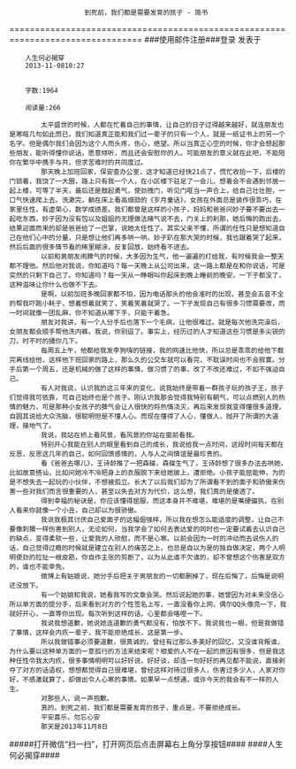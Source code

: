                        到死前，我们都是需要发育的孩子 - 简书
================================================================================
###使用邮件注册###登录        发表于


        
        人生何必揭穿
        2013-11-0810:27


        字数:1964

        阅读量:266

        	太平盛世的时候，人都在忙着自己的事情，让自己的日子过得越来越好，就连朋友也是寒暄几句如此而已，我们知道真正能和我们过一辈子的只有一个人，就是一纸证书上的另一个名字。但是偶尔我们会因为这个人而头疼，伤心，绝望。所以当真正心空的时候，你才会想起那些朋友，能听得懂你说话，愿意倾听，而且还会安慰你的人。可能朋友的意义就在此吧，不能陪你在繁华中携手与共，但求苦难时的共同度过。
        	那天晚上加班回家，保安查办公室，这才知道已经快21点了，慌忙收拾一下，后楼的门锁着，我饶了一大圈，路上只有我一个人，在小区楼下驻足了一会儿，想着会不会遇到邻居一起上楼，可等了半天，最后还是鼓起勇气，使劲拽门，听见门哐当一声合上，给自己壮壮胆，一口气快速爬上去。洗漱完，躺在床上看高畑勋的《岁月童话》，女孩在外面总是装作很乖巧，在家里任性，有虚荣心，数学成绩差。我们都曾是这样的小孩子，妈妈和爸爸问妙子要不要出去一起吃东西，妙子因为没有包以及姐姐的无理做法赌气说不去，门关上的刹那，她后悔的跑出去，结果迎面而来的却是爸爸给了一巴掌，说她太任性了。其实父亲不懂，所谓的任性只是想知道自己在他们心中的分量，只是想让他们再多哄一哄。妙子趴在那大哭的时候，我也跟着哭了起来，然后后面的很多情节看的稀里糊涂，反复回放，始终看不进去。
        	以前和男朋友闹脾气的时候，大多因为生气，他一遍遍的打给我，有时候我会一整天都不理他。然后他对我说，你知道吗？每一天晚上从公司出来，这一路上都是在和你说话，可是突然的只剩下自己了。你知道吗？每一天从一睁眼叫你起床到晚上睡前的晚安，一下子都没了，这种滋味让你什么也做不下去。
        	是啊，以前加班多晚回家都不怕，因为电话那头的他会准时的出现，甚至会五音不全的帮我吓跑小耗子，想着想着就笑了，笑着笑着就哭了。一下子发现自己有很多习惯需要改，而一时间就像一团乱麻，你不知道从哪下手，只能干着急。
        	朋友对我讲，有一个人分手后也落下一个毛病，让他很难过。就是每次他洗完澡后，女朋友都会顺手帮他洗内裤。我说，你别逗了。事实上，经历过的人才知道这些习惯是多尖锐的刀，时不时的捅你几下。
        	每周五上午，他都给我发李狗嗨的链接，我的网速比他快，所以总是乖乖的给他下载完离线给他，这样他下班回家的路上，那么久的公交车就可以看完，不耽误时间也不会寂寞。分手后第一个周五，还是机械的做了这样的事情，做习惯了的事，改了不改还难过，不如不强迫自己。
        	有人对我说，认识我的这三年来的变化，说我始终是带着一群孩子玩的孩子王，孩子们觉得我可依靠，可自己始终也是个孩子。刚认识我那会觉得我特别有朝气，可以点燃别人的热情的魅力，可是那种小女孩子的脾气会让人很快的将热情浇灭，再后来发现我变得懂很多道理，自圆其说给大众洗脑，很聪明但是不懂人心。而现在懂得了人心，懂做人，抛开了所谓的大道理，接地气了。
        	我说，我站在桥上看风景，看风景的你站在窗前看我。
        	特别开心我能在别人的眼里看到自己的成长，我说给我一点时间，这段时间每天都在反思，反思这几年的自己，如何回馈感情的，人与人之间情谊是最珍贵的。
        	看《爸爸去哪儿》，王诗龄推了一把森碟，森碟生气了，王诗龄想了很多办法去哄她，比如故意搭讪，比如问她冷不冷把身上的衣服脱下来给她披上，遭拒绝。小孩子能屈能伸，为的是不想失去一起玩的小伙伴，不想被孤立。长大了以后我们却为了所谓看不到的面子和骄傲来伤害一些对我们而言很重要的人，甚至以失去对方为代价，这么想，我们真的是傻透了。
        	得到幸福的秘诀是，你应该懂得屈服，而这本身并不难堪，难堪的是嘴硬偏执，在别人看来你就像一个小丑，自己却以为很骄傲。
        	我说我极其讨厌自己爱面子的这幅倔强样，所以我在想怎么能适度的调整，让自己不要像刺猬一样伤害到别人，无论如何，当我学会了如何去表达爱的同时也一定要试着去认识自己的缺点，变得柔软一些，让爱我的人欣慰，而不是心寒。以前会因为一时的冲动而去说伤人的话，自己觉得过瘾的时候就是建立在别人的痛苦之上，也总是自以为是的独自做决定，两个人明明使劲的拉扯一根皮筋，你自作主张的剪断了，以为从此谁不欠谁的，却不曾想这个伤害是双方的，谁也不能幸免。
        	微博上有姑娘说，她分手后把关于男朋友的一切都删掉了，现在后悔了，后悔是说明还没放下。
        	有一个姑娘和我说，她看我写的文章会哭。然后说起她的事，她曾因为对未来没信心所以单方面的提分手，后来看到对方的个性签名上写，一直没看你上网，偶尔QQ头像亮一下，我就好开心，一直等你出现。每次听到这样的话，心里都会咯噔一下。
        	我说我想道歉，她说她连道歉的勇气都没有，怕放不下。我说我也一眼，但是我做错了事情，这样会内疚一辈子，我不能拒绝成长，这是第一步。
        	所以我做错事必须要道歉，很真诚的，曾经有过那么多美好的回忆，又没谁背叛谁，为什么要以这种单方面的一意孤行的方法来结束呢？相爱的人不在一起的原因有很多，但是我这种任性令我太内疚，很多事情明明可以好好说，好好谈，却连一句好好的再见都不能说，直接剥夺了对方的话语权，想想都觉得自己很难堪，曾经这样对待过很多人，伤害过多少人，人家对你好，不感激就算了，却做出令人心寒的事情。如果早一点想通，或许今天的我会有不一样的人生。
        	对那些人，说一声抱歉。
        	真的，到死之前，我们都是需要发育的孩子，重点是，不要拒绝成长。
        	平安喜乐，勿忘心安
        	那天是2013年11月8日
#####打开微信“扫一扫”，打开网页后点击屏幕右上角分享按钮####
        ####人生何必揭穿####
      